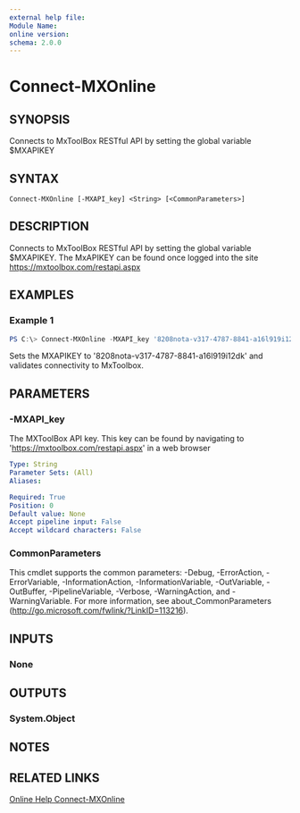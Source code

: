 ```yaml
---
external help file:
Module Name:
online version:
schema: 2.0.0
---
```


# Connect-MXOnline

## SYNOPSIS

Connects to MxToolBox RESTful API by setting the global variable $MXAPIKEY

## SYNTAX

```
Connect-MXOnline [-MXAPI_key] <String> [<CommonParameters>]
```

## DESCRIPTION
Connects to MxToolBox RESTful API by setting the global variable $MXAPIKEY. The MxAPIKEY can be found once logged into the site https://mxtoolbox.com/restapi.aspx

## EXAMPLES

### Example 1
```powershell
PS C:\> Connect-MXOnline -MXAPI_key '8208nota-v317-4787-8841-a16l919i12dk'
```

Sets the MXAPIKEY to '8208nota-v317-4787-8841-a16l919i12dk' and validates connectivity to MxToolbox. 

## PARAMETERS

### -MXAPI_key
The MXToolBox API key.
This key can be found by navigating to 'https://mxtoolbox.com/restapi.aspx' in a web browser

```yaml
Type: String
Parameter Sets: (All)
Aliases:

Required: True
Position: 0
Default value: None
Accept pipeline input: False
Accept wildcard characters: False
```

### CommonParameters
This cmdlet supports the common parameters: -Debug, -ErrorAction, -ErrorVariable, -InformationAction, -InformationVariable, -OutVariable, -OutBuffer, -PipelineVariable, -Verbose, -WarningAction, and -WarningVariable. For more information, see about_CommonParameters (http://go.microsoft.com/fwlink/?LinkID=113216).

## INPUTS

### None

## OUTPUTS

### System.Object

## NOTES

## RELATED LINKS

[Online Help Connect-MXOnline](https://github.com/scottd3v/PlayGround/blob/master/MxLookup/Docs/Connect-MXOnline.md)

